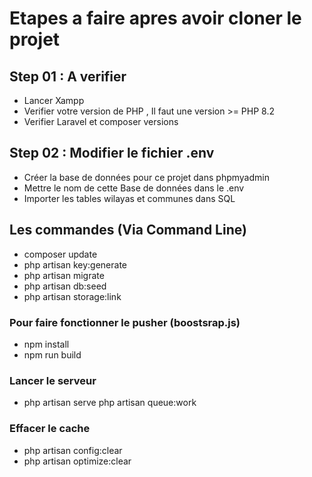 # Etapes a faire apres avoir cloner le projet

## Step 01 : A verifier
- Lancer Xampp
- Verifier votre version de PHP , Il faut une version >= PHP 8.2
- Verifier Laravel et composer versions
## Step 02 : Modifier le fichier .env

- Créer la base de données pour ce projet dans phpmyadmin
- Mettre le nom de cette Base de données dans le .env
- Importer les tables wilayas et communes dans SQL


## Les commandes (Via Command Line)

- composer update
- php artisan key:generate
- php artisan migrate
- php artisan db:seed 
- php artisan storage:link 


### Pour faire fonctionner le pusher (boostsrap.js)
 - npm install
 - npm run build

### Lancer le serveur 
- php artisan serve
php artisan queue:work   

### Effacer le cache
- php artisan config:clear
- php artisan optimize:clear


 

 

 
